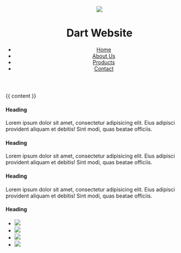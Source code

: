 <!DOCTYPE html>
<html lang="en">
<head>
  <meta charset="utf-8">
  <meta name="viewport" content="width=device-width, initial-scale=1, shrink-to-fit=no">

  <link rel="stylesheet" href="styles/app.bundle.css" />

  <title>Dart Website - {{ page.title }}</title>
</head>

<body>
  <div class="container">
    <header class="row">
      <div class="col-xs-8 col-md-4">
        <img class="logo" src="http://placehold.it/30x30/" />
        <h1 class="company-name">Dart Website</h1>
      </div>
      <div class="col-xs-4 col-md-8 navigation-wrapper">
        <div class="menu-icon">
          <i class="fa fa-bars" aria-hidden="true"></i>
        </div>
        <ul class="navigation">
          <li><a href="#">Home</a></li>
          <li><a href="#">About Us</a></li>
          <li><a href="#">Products</a></li>
          <li><a href="#">Contact</a></li>
        </ul>
      </div>
    </header>
  </div>
  {{ content }}
  <div class="container-fluid bg-alt">
    <footer class="container">
      <div class="row">
        <div class="col-md-3">
          <!-- footer block -->
          <h4>Heading</h4>
          <p>
            Lorem ipsum dolor sit amet, consectetur adipisicing elit.
            Eius adipisci provident aliquam et debitis! Sint modi, quas beatae officiis.
          </p>
        </div>
        <div class="col-md-3">
          <!-- footer block -->
          <h4>Heading</h4>
          <p>
            Lorem ipsum dolor sit amet, consectetur adipisicing elit.
            Eius adipisci provident aliquam et debitis! Sint modi, quas beatae officiis.
          </p>
        </div>
        <div class="col-md-3">
          <!-- footer block -->
          <h4>Heading</h4>
          <p>
            Lorem ipsum dolor sit amet, consectetur adipisicing elit.
            Eius adipisci provident aliquam et debitis! Sint modi, quas beatae officiis.
          </p>
        </div>
        <div class="col-md-3">
          <!-- footer block -->
          <h4>Heading</h4>
          <ul class="share-buttons">
            <li class="share"><img src="http://placehold.it/30x30"></li>
            <li class="share"><img src="http://placehold.it/30x30"></li>
            <li class="share"><img src="http://placehold.it/30x30"></li>
            <li class="share"><img src="http://placehold.it/30x30"></li>
          </ul>
        </div>
      </div>
    </footer>
  </div>
  <script src="scripts/app.bundle.js"></script>
</body>
</html>
